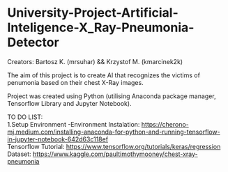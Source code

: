 # University-Project-Artificial-Inteligence-X_Ray-Pneumonia-Detector

Creators: Bartosz K. (mrsuhar) && Krzystof M. (kmarcinek2k) </br>

The aim of this project is to create AI that recognizes the victims of penumonia based on their chest X-Ray images.</br>

Project was created using Python (utilising Anaconda package manager, Tensorflow Library and Jupyter Notebook).</br>

TO DO LIST: </br>
1.Setup Environment
-Environment Instalation: https://cherono-mj.medium.com/installing-anaconda-for-python-and-running-tensorflow-in-jupyter-notebook-642d63c118ef </br>
Tensorflow Tutorial: https://www.tensorflow.org/tutorials/keras/regression</br>
Dataset: https://www.kaggle.com/paultimothymooney/chest-xray-pneumonia </br>

